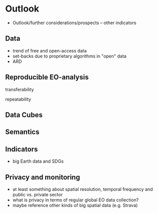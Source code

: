 # Outlook

- Outlook/further considerations/prospects – other indicators

## Data

- trend of free and open-access data
- set-backs due to proprietary algorithms in "open" data
- ARD

## Reproducible EO-analysis

transferability

repeatability



## Data Cubes

## Semantics

## Indicators

- big Earth data and SDGs

## Privacy and monitoring

- at least something about spatial resolution, temporal frequency and public vs. private sector
- what is privacy in terms of regular global EO data collection?
- maybe reference other kinds of big spatial data (e.g. Strava)



